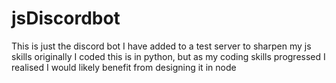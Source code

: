 ﻿# jsDiscordbot
This is just the discord bot I have added to a test server to sharpen my js skills
originally I coded this is in python, 
but as my coding skills progressed I realised I would likely benefit from designing it in node
